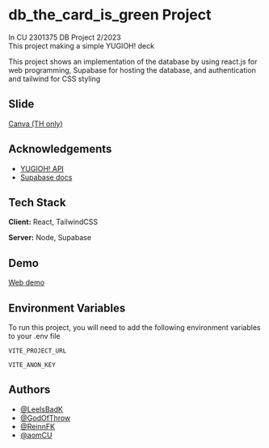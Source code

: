
# db_the_card_is_green Project

In CU 2301375 DB Project 2/2023 \
This project making a simple YUGIOH! deck

This project shows an implementation of the database by using react.js for web programming, Supabase for hosting the database, and authentication and tailwind for CSS styling

## Slide

[Canva (TH only)](https://www.canva.com/design/DAGEoaWRZ9U/_mC-tkhSh0o8dU5D_r4ITg/view?utm_content=DAGEoaWRZ9U&utm_campaign=designshare&utm_medium=link&utm_source=editor)

## Acknowledgements

 - [YUGIOH! API](https://ygoprodeck.com/api-guide/)
 - [Supabase docs](https://supabase.com/docs)



## Tech Stack

**Client:** React, TailwindCSS

**Server:** Node, Supabase


## Demo

[Web demo](cscu2024-db-yugioh-proj.vercel.app)


## Environment Variables

To run this project, you will need to add the following environment variables to your .env file

`VITE_PROJECT_URL`

`VITE_ANON_KEY`


## Authors

- [@LeeIsBadK](https://github.com/LeeIsBadK)
- [@GodOfThrow](https://github.com/GodOfThrow)
- [@ReinnFK](https://github.com/ReinnFK)
- [@aomCU](https://github.com/aomCU)
